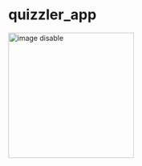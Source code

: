 # quizzler_app


<img src="https://github.com/user-attachments/assets/d2f5ce07-1de2-4792-9ec0-cdee9bcb2559" alt="image disable" width = 250 />
